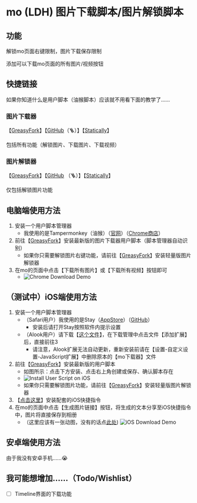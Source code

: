 # mo (LDH) 图片下载脚本/图片解锁脚本

## 功能

解锁mo页面右键限制，图片下载保存限制

添加可以下载mo页面的所有图片/视频按钮

## 快捷链接

如果你知道什么是用户脚本（油猴脚本）应该就不用看下面的教学了……

### 图片下载器 

【[GreasyFork](https://greasyfork.org/scripts/459051)】【[GitHub](https://github.com/locoda/mo-downloader/raw/main/mo-downloder.user.js)（🪜）】【[Statically](https://cdn.statically.io/gh/locoda/mo-downloader/main/mo-downloder.user.js)】

包括所有功能（解锁图片、下载图片、下载视频）

### 图片解锁器 

【[GreasyFork](https://greasyfork.org/scripts/459052)】【[GitHub](https://github.com/locoda/mo-downloader/raw/main/mo-img-unlock.user.js) （🪜）】【[Statically](https://cdn.statically.io/gh/locoda/mo-downloader/main/mo-img-unlock.user.js)】

仅包括解锁图片功能

## 电脑端使用方法

1. 安装一个用户脚本管理器
   - 我使用的是Tampermonkey（油猴）（[官网](https://www.tampermonkey.net/)）（[Chrome商店](https://chrome.google.com/webstore/detail/tampermonkey/dhdgffkkebhmkfjojejmpbldmpobfkfo)）
2. 前往【[GreasyFork](https://greasyfork.org/scripts/459051)】安装最新版的图片下载器用户脚本（脚本管理器自动识别）
   - 如果你只需要解锁图片右键功能，请前往【[GreasyFork](https://greasyfork.org/scripts/459052)】安装轻量版图片解锁器
3. 在mo的页面中点击【下载所有图片】或【下载所有视频】按钮即可
   - ![Chrome Download Demo](https://cdn.statically.io/gh/locoda/mo-downloader/main/demos/chrome-download.png)

## （测试中）iOS端使用方法

1. 安装一个用户脚本管理器
   - （Safari用户）我使用的是Stay（[AppStore](https://apps.apple.com/cn/app/stay-%E7%BD%91%E9%A1%B5%E7%BA%AF%E6%B5%8F%E8%A7%88/id1591620171)）（[GitHub](https://github.com/shenruisi/Stay)）
     - 安装后请打开Stay按照软件内提示设置
   - （Alook用户）请下载【[这个文件](https://cdn.statically.io/gh/locoda/mo-downloader/main/mo-downloader.alook)】，在下载管理中点击文件【添加扩展】后，直接前往3
     - 请注意，Alook扩展无法自动更新，重新安装前请在【设置-自定义设置-JavaScript扩展】中删除原本的【mo下载器】文件
2. 前往【[GreasyFork](https://greasyfork.org/scripts/459051)】安装最新版的用户脚本
   - 如图所示：点击下方安装、点击右上角创建或保存、确认脚本存在
   - ![Install User Script on iOS](https://cdn.statically.io/gh/locoda/mo-downloader/main/demos/iOS-user-script-install.png)
   - 如果你只需要解锁图片功能，请前往【[GreasyFork](https://greasyfork.org/scripts/459052)】安装轻量版图片解锁器
3. 【[点击这里](https://www.icloud.com/shortcuts/bbd0e1dc58ed416f912ebb060beea996)】安装配套的iOS快捷指令
4. 在mo的页面中点击【生成图片链接】按钮，将生成的文本分享至iOS快捷指令中，图片将直接保存到相册
   - （这里应该有一张动图，没有的话点[此处](https://cdn.statically.io/gh/locoda/mo-downloader/main/demos/iOS-download.gif))
   ![iOS Download Demo](https://cdn.statically.io/gh/locoda/mo-downloader/main/demos/iOS-download.gif)

## 安卓端使用方法

由于我没有安卓手机……😭

## 我可能想增加……（Todo/Wishlist）

- [ ] Timeline界面的下载功能
